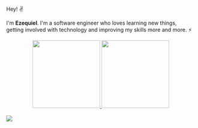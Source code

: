 Hey! :v:

I'm **Ezequiel**. I'm a software engineer who loves learning new things, getting involved with technology and improving my skills more and more. :zap:

<div align="center">
  <a href="https://github.com/EzequielDeOliveira">
  <img height="180em" src="https://github-readme-stats.vercel.app/api?username=EzequielDeOliveira&count_private=true&show_icons=true&count_private=true&theme=github_dark&border_radius=30&include_all_commits=true"/>
  <img height="180em" src="https://github-readme-stats.vercel.app/api/top-langs/?username=EzequielDeOliveira&layout=compact&langs_count=10&theme=github_dark&hide=prolog,css,html,makefile,coffeescript,c,Starlark,Objective-C&border_radius=20"/>
</div>
<br />
<a href="https://www.linkedin.com/in/ezequiel-oliveira/" target="_blank"><img src="https://img.shields.io/badge/-LinkedIn-%230077B5?style=for-the-badge&logo=linkedin&logoColor=white" target="_blank"></a> 
